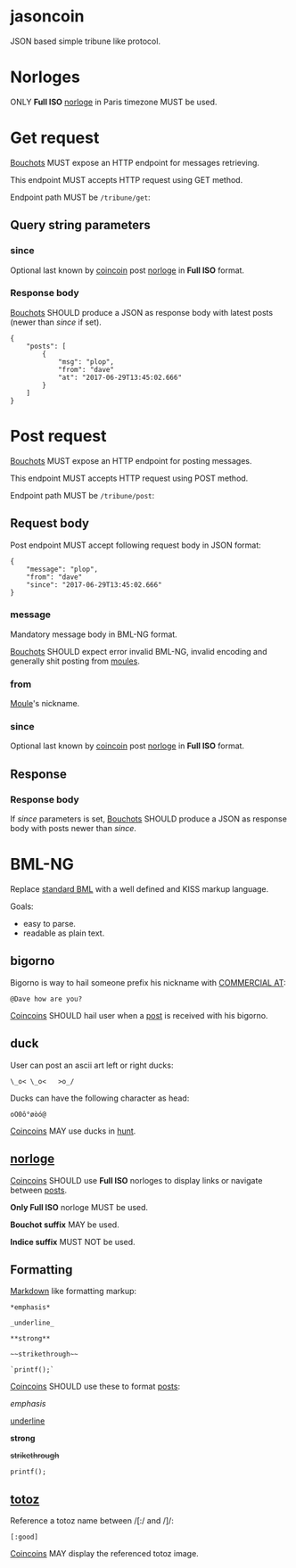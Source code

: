 # jasoncoin

JSON based simple tribune like protocol.

# Norloges

ONLY **Full ISO** [norloge](../../01_standard/norloge.md) in Paris timezone MUST be used.

# Get request

[Bouchots](../../01_standard/bouchot.md) MUST expose an HTTP endpoint for messages retrieving.

This endpoint MUST accepts HTTP request using GET method.

Endpoint path MUST be `/tribune/get`:

## Query string parameters

### since

Optional last known by [coincoin](../../01_standard/coincoin.md) post
[norloge](../../01_standard/norloge.md) in **Full ISO** format.

### Response body

[Bouchots](../../01_standard/bouchot.md) SHOULD produce
a JSON as response body with latest posts (newer than *since* if set).

```
{
    "posts": [
        {
            "msg": "plop",
            "from": "dave"
            "at": "2017-06-29T13:45:02.666"
        }
    ]
}
```

# Post request

[Bouchots](../../01_standard/bouchot.md) MUST expose an HTTP endpoint for posting messages.

This endpoint MUST accepts HTTP request using POST method.

Endpoint path MUST be `/tribune/post`:

## Request body

Post endpoint MUST accept following request body in JSON format:

```
{
    "message": "plop",
    "from": "dave"
    "since": "2017-06-29T13:45:02.666"
}
```

### message

Mandatory message body in BML-NG format.

[Bouchots](../../01_standard/bouchot.md) SHOULD expect error invalid BML-NG, invalid encoding
 and generally shit posting from [moules](../../01_standard/moules.md).

### from

[Moule](../../01_standard/moules.md)'s nickname.

### since

Optional last known by [coincoin](../../01_standard/coincoin.md) post
[norloge](../../01_standard/norloge.md) in **Full ISO** format.

## Response

### Response body

If *since* parameters is set, [Bouchots](../../01_standard/bouchot.md) SHOULD produce
a JSON as response body with posts newer than *since*.

# BML-NG

Replace [standard BML](../../01_standard/bml.md) with a well defined and KISS markup
language.

Goals:

- easy to parse.
- readable as plain text.

## bigorno

Bigorno is way to hail someone prefix his nickname
with [COMMERCIAL AT](http://www.fileformat.info/info/unicode/char/0040/index.htm):

```
@Dave how are you?
```

[Coincoins](../../01_standard/coincoin.md) SHOULD hail user when a [post](../../01_standard/post.md) is received with his bigorno.

## duck

User can post an ascii art left or right ducks:

```
\_o< \_o<   >o_/
```

Ducks can have the following character as head:

```
oO0ô°øòó@
```

[Coincoins](../../01_standard/coincoin.md) MAY use ducks in [hunt](../../01_standard/hunt.md).

## [norloge](../../01_standard/norloge.md)

[Coincoins](../../01_standard/coincoin.md) SHOULD use **Full ISO** norloges to display links or navigate between [posts](../../01_standard/post.md).

**Only Full ISO** norloge MUST be used.

**Bouchot suffix** MAY be used.

**Indice suffix** MUST NOT be used.

## Formatting

[Markdown](https://daringfireball.net/projects/markdown/syntax) like formatting markup:

```
*emphasis*

_underline_

**strong**

~~strikethrough~~

`printf();`

```

[Coincoins](../../01_standard/coincoin.md) SHOULD use these to format [posts](../../01_standard/post.md):

*emphasis*

<u>underline</u>

**strong**

<s>strikethrough</s>

`printf();`

## [totoz](../../01_standard/totoz.md)

Reference a totoz name between /[:/ and /]/:

```
[:good]
```

[Coincoins](../../01_standard/coincoin.md) MAY display the referenced totoz image.